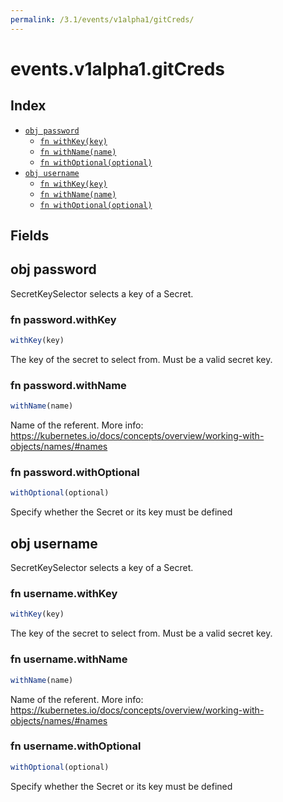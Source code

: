 ```yaml
---
permalink: /3.1/events/v1alpha1/gitCreds/
---
```


# events.v1alpha1.gitCreds



## Index

* [`obj password`](#obj-password)
  * [`fn withKey(key)`](#fn-passwordwithkey)
  * [`fn withName(name)`](#fn-passwordwithname)
  * [`fn withOptional(optional)`](#fn-passwordwithoptional)
* [`obj username`](#obj-username)
  * [`fn withKey(key)`](#fn-usernamewithkey)
  * [`fn withName(name)`](#fn-usernamewithname)
  * [`fn withOptional(optional)`](#fn-usernamewithoptional)

## Fields

## obj password

SecretKeySelector selects a key of a Secret.

### fn password.withKey

```ts
withKey(key)
```

The key of the secret to select from.  Must be a valid secret key.

### fn password.withName

```ts
withName(name)
```

Name of the referent. More info: https://kubernetes.io/docs/concepts/overview/working-with-objects/names/#names

### fn password.withOptional

```ts
withOptional(optional)
```

Specify whether the Secret or its key must be defined

## obj username

SecretKeySelector selects a key of a Secret.

### fn username.withKey

```ts
withKey(key)
```

The key of the secret to select from.  Must be a valid secret key.

### fn username.withName

```ts
withName(name)
```

Name of the referent. More info: https://kubernetes.io/docs/concepts/overview/working-with-objects/names/#names

### fn username.withOptional

```ts
withOptional(optional)
```

Specify whether the Secret or its key must be defined